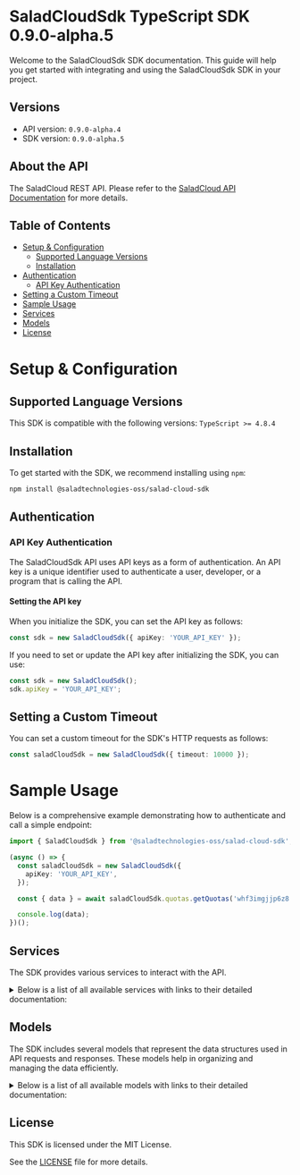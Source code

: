 # SaladCloudSdk TypeScript SDK 0.9.0-alpha.5

Welcome to the SaladCloudSdk SDK documentation. This guide will help you get started with integrating and using the SaladCloudSdk SDK in your project.

## Versions

- API version: `0.9.0-alpha.4`
- SDK version: `0.9.0-alpha.5`

## About the API

The SaladCloud REST API. Please refer to the [SaladCloud API Documentation](https://docs.salad.com/api-reference) for more details.

## Table of Contents

- [Setup & Configuration](#setup--configuration)
  - [Supported Language Versions](#supported-language-versions)
  - [Installation](#installation)
- [Authentication](#authentication)
  - [API Key Authentication](#api-key-authentication)
- [Setting a Custom Timeout](#setting-a-custom-timeout)
- [Sample Usage](#sample-usage)
- [Services](#services)
- [Models](#models)
- [License](#license)

# Setup & Configuration

## Supported Language Versions

This SDK is compatible with the following versions: `TypeScript >= 4.8.4`

## Installation

To get started with the SDK, we recommend installing using `npm`:

```bash
npm install @saladtechnologies-oss/salad-cloud-sdk
```

## Authentication

### API Key Authentication

The SaladCloudSdk API uses API keys as a form of authentication. An API key is a unique identifier used to authenticate a user, developer, or a program that is calling the API.

#### Setting the API key

When you initialize the SDK, you can set the API key as follows:

```ts
const sdk = new SaladCloudSdk({ apiKey: 'YOUR_API_KEY' });
```

If you need to set or update the API key after initializing the SDK, you can use:

```ts
const sdk = new SaladCloudSdk();
sdk.apiKey = 'YOUR_API_KEY';
```

## Setting a Custom Timeout

You can set a custom timeout for the SDK's HTTP requests as follows:

```ts
const saladCloudSdk = new SaladCloudSdk({ timeout: 10000 });
```

# Sample Usage

Below is a comprehensive example demonstrating how to authenticate and call a simple endpoint:

```ts
import { SaladCloudSdk } from '@saladtechnologies-oss/salad-cloud-sdk';

(async () => {
  const saladCloudSdk = new SaladCloudSdk({
    apiKey: 'YOUR_API_KEY',
  });

  const { data } = await saladCloudSdk.quotas.getQuotas('whf3imgjjp6z8');

  console.log(data);
})();
```

## Services

The SDK provides various services to interact with the API.

<details> 
<summary>Below is a list of all available services with links to their detailed documentation:</summary>

| Name                                                                             |
| :------------------------------------------------------------------------------- |
| [ContainerGroupsService](documentation/services/ContainerGroupsService.md)       |
| [WorkloadErrorsService](documentation/services/WorkloadErrorsService.md)         |
| [QueuesService](documentation/services/QueuesService.md)                         |
| [QuotasService](documentation/services/QuotasService.md)                         |
| [InferenceEndpointsService](documentation/services/InferenceEndpointsService.md) |
| [OrganizationDataService](documentation/services/OrganizationDataService.md)     |
| [WebhookSecretKeyService](documentation/services/WebhookSecretKeyService.md)     |

</details>

## Models

The SDK includes several models that represent the data structures used in API requests and responses. These models help in organizing and managing the data efficiently.

<details> 
<summary>Below is a list of all available models with links to their detailed documentation:</summary>

| Name                                                                                           | Description                                                              |
| :--------------------------------------------------------------------------------------------- | :----------------------------------------------------------------------- |
| [ContainerGroupList](documentation/models/ContainerGroupList.md)                               | Represents a list of container groups                                    |
| [CreateContainerGroup](documentation/models/CreateContainerGroup.md)                           | Represents a request to create a container group                         |
| [ContainerGroup](documentation/models/ContainerGroup.md)                                       | Represents a container group                                             |
| [UpdateContainerGroup](documentation/models/UpdateContainerGroup.md)                           | Represents a request to update a container group                         |
| [ContainerGroupInstances](documentation/models/ContainerGroupInstances.md)                     | Represents a list of container group instances                           |
| [ContainerGroupInstance](documentation/models/ContainerGroupInstance.md)                       | Represents the details of a single container group instance              |
| [WorkloadErrorList](documentation/models/WorkloadErrorList.md)                                 | Represents a list of workload errors                                     |
| [QueueList](documentation/models/QueueList.md)                                                 | Represents a list of queues                                              |
| [CreateQueue](documentation/models/CreateQueue.md)                                             | Represents a request to create a new queue.                              |
| [Queue](documentation/models/Queue.md)                                                         | Represents a queue.                                                      |
| [UpdateQueue](documentation/models/UpdateQueue.md)                                             | Represents a request to update an existing queue.                        |
| [QueueJobList](documentation/models/QueueJobList.md)                                           | Represents a list of queue jobs                                          |
| [CreateQueueJob](documentation/models/CreateQueueJob.md)                                       | Represents a request to create a queue job                               |
| [QueueJob](documentation/models/QueueJob.md)                                                   | Represents a queue job                                                   |
| [Quotas](documentation/models/Quotas.md)                                                       | Represents the organization quotas                                       |
| [InferenceEndpointsList](documentation/models/InferenceEndpointsList.md)                       | Represents a list of inference endpoints                                 |
| [InferenceEndpoint](documentation/models/InferenceEndpoint.md)                                 | Represents an inference endpoint                                         |
| [InferenceEndpointJobList](documentation/models/InferenceEndpointJobList.md)                   | Represents a list of inference endpoint jobs                             |
| [CreateInferenceEndpointJob](documentation/models/CreateInferenceEndpointJob.md)               | Represents a request to create a inference endpoint job                  |
| [InferenceEndpointJob](documentation/models/InferenceEndpointJob.md)                           | Represents a inference endpoint job                                      |
| [GpuClassesList](documentation/models/GpuClassesList.md)                                       | Represents a list of GPU classes                                         |
| [WebhookSecretKey](documentation/models/WebhookSecretKey.md)                                   | Represents a webhook secret key                                          |
| [Container](documentation/models/Container.md)                                                 | Represents a container                                                   |
| [ContainerRestartPolicy](documentation/models/ContainerRestartPolicy.md)                       |                                                                          |
| [ContainerGroupState](documentation/models/ContainerGroupState.md)                             | Represents a container group state                                       |
| [CountryCode](documentation/models/CountryCode.md)                                             |                                                                          |
| [ContainerGroupNetworking](documentation/models/ContainerGroupNetworking.md)                   | Represents container group networking parameters                         |
| [ContainerGroupLivenessProbe](documentation/models/ContainerGroupLivenessProbe.md)             | Represents the container group liveness probe                            |
| [ContainerGroupReadinessProbe](documentation/models/ContainerGroupReadinessProbe.md)           | Represents the container group readiness probe                           |
| [ContainerGroupStartupProbe](documentation/models/ContainerGroupStartupProbe.md)               | Represents the container group startup probe                             |
| [ContainerGroupQueueConnection](documentation/models/ContainerGroupQueueConnection.md)         | Represents container group queue connection                              |
| [QueueAutoscaler](documentation/models/QueueAutoscaler.md)                                     | Represents the autoscaling rules for a queue                             |
| [ContainerResourceRequirements](documentation/models/ContainerResourceRequirements.md)         | Represents a container resource requirements                             |
| [ContainerGroupPriority](documentation/models/ContainerGroupPriority.md)                       |                                                                          |
| [ContainerGroupStatus](documentation/models/ContainerGroupStatus.md)                           |                                                                          |
| [ContainerGroupInstanceStatusCount](documentation/models/ContainerGroupInstanceStatusCount.md) | Represents a container group instance status count                       |
| [ContainerNetworkingProtocol](documentation/models/ContainerNetworkingProtocol.md)             |                                                                          |
| [ContainerGroupProbeTcp](documentation/models/ContainerGroupProbeTcp.md)                       |                                                                          |
| [ContainerGroupProbeHttp](documentation/models/ContainerGroupProbeHttp.md)                     |                                                                          |
| [ContainerGroupProbeGrpc](documentation/models/ContainerGroupProbeGrpc.md)                     |                                                                          |
| [ContainerGroupProbeExec](documentation/models/ContainerGroupProbeExec.md)                     |                                                                          |
| [ContainerProbeHttpScheme](documentation/models/ContainerProbeHttpScheme.md)                   |                                                                          |
| [ContainerGroupProbeHttpHeaders2](documentation/models/ContainerGroupProbeHttpHeaders2.md)     |                                                                          |
| [CreateContainer](documentation/models/CreateContainer.md)                                     | Represents a container                                                   |
| [CreateContainerGroupNetworking](documentation/models/CreateContainerGroupNetworking.md)       | Represents container group networking parameters                         |
| [UpdateContainer](documentation/models/UpdateContainer.md)                                     | Represents an update container object                                    |
| [UpdateContainerGroupNetworking](documentation/models/UpdateContainerGroupNetworking.md)       | Represents update container group networking parameters                  |
| [WorkloadError](documentation/models/WorkloadError.md)                                         | Represents a workload error                                              |
| [QueueJobEvent](documentation/models/QueueJobEvent.md)                                         | Represents an event for queue job                                        |
| [ContainerGroupsQuotas](documentation/models/ContainerGroupsQuotas.md)                         |                                                                          |
| [InferenceEndpointJobEvent](documentation/models/InferenceEndpointJobEvent.md)                 | Represents an event for inference endpoint job                           |
| [GpuClass](documentation/models/GpuClass.md)                                                   | Represents a GPU Class                                                   |
| [GpuClassPrice](documentation/models/GpuClassPrice.md)                                         | Represents the price of a GPU class for a given container group priority |

</details>

## License

This SDK is licensed under the MIT License.

See the [LICENSE](LICENSE) file for more details.
